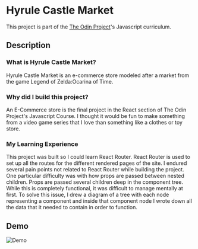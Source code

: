 # Hyrule Castle Market

This project is part of the [The Odin Project](https://www.theodinproject.com/lessons/node-path-javascript-shopping-cart)'s Javascript curriculum.

## Description
### What is Hyrule Castle Market?
Hyrule Castle Market is an e-commerce store modeled after a market from the game Legend of Zelda:Ocarina of Time.

### Why did I build this project?
An E-Commerce store is the final project in the React section of The Odin Project's Javascript Course. I thought it would be fun to make something from a video game series that I love than something like a clothes or toy store.

### My Learning Experience
This project was built so I could learn React Router. React Router is used to set up all the routes for the different rendered pages of the site. I endured several pain points not related to React Router while building the project. One particular difficulty was with how props are passed between nested children. Props are passed several children deep in the component tree. While this is completely functional, it was difficult to manage mentally at first. To solve this issue, I drew a diagram of a tree with each node representing a component and inside that component node I wrote down all the data that it needed to contain in order to function.

## Demo
![Demo](./src/assets/hyrule-castle-market.gif)